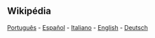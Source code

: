 
## Wikipédia

[Português](https://pt.wikipedia.org/wiki/Tempo_sideral) - [Español](https://es.wikipedia.org/wiki/Tiempo_sid%C3%A9reo) - [Italiano](https://it.wikipedia.org/wiki/Tempo_siderale) - [English](https://en.wikipedia.org/wiki/Sidereal_time) - [Deutsch](https://de.wikipedia.org/wiki/Sternzeit)